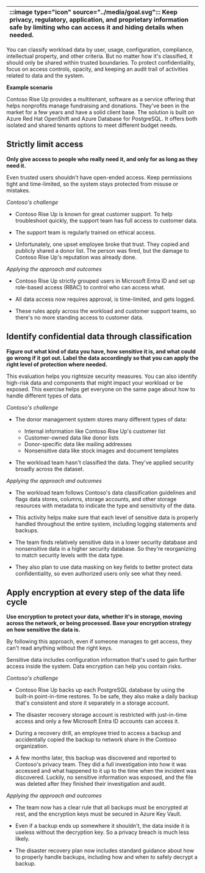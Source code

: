 | :::image type="icon" source="../media/goal.svg"::: Keep privacy, regulatory, application, and proprietary information safe by limiting who can access it and hiding details when needed. |
| :----------------------------------------------------------------------------------------------------------------------------- |

You can classify workload data by user, usage, configuration, compliance, intellectual property, and other criteria. But no matter how it's classified, it should only be shared within trusted boundaries. To protect confidentiality, focus on access controls, opacity, and keeping an audit trail of activities related to data and the system.

**Example scenario**

Contoso Rise Up provides a multitenant, software as a service offering that helps nonprofits manage fundraising and donations. They've been in the market for a few years and have a solid client base. The solution is built on Azure Red Hat OpenShift and Azure Database for PostgreSQL. It offers both isolated and shared tenants options to meet different budget needs. 

## Strictly limit access

**Only give access to people who really need it, and only for as long as they need it.**

Even trusted users shouldn't have open-ended access. Keep permissions tight and time-limited, so the system stays protected from misuse or mistakes.

*Contoso's challenge*

- Contoso Rise Up is known for great customer support. To help troubleshoot quickly, the support team has full access to customer data.

- The support team is regularly trained on ethical access.
- Unfortunately, one upset employee broke that trust. They copied and publicly shared a donor list. The person was fired, but the damage to Contoso Rise Up's reputation was already done.

*Applying the approach and outcomes*

- Contoso Rise Up strictly grouped users in Microsoft Entra ID and set up role-based access (RBAC) to control who can access what.

- All data access now requires approval, is time-limited, and gets logged.
- These rules apply across the workload and customer support teams, so there's no more standing access to customer data.

## Identify confidential data through classification

**Figure out what kind of data you have, how sensitive it is, and what could go wrong if it got out. Label the data accordingly so that you can apply the right level of protection where needed.**

This evaluation helps you rightsize security measures. You can also identify high-risk data and components that might impact your workload or be exposed. This exercise helps get everyone on the same page about how to handle different types of data.

*Contoso's challenge*

- The donor management system stores many different types of data:
  - Internal information like Contoso Rise Up's customer list
  - Customer-owned data like donor lists
  - Donor-specific data like mailing addresses
  - Nonsensitive data like stock images and document templates

- The workload team hasn't classified the data. They've applied security broadly across the dataset.

*Applying the approach and outcomes*

- The workload team follows Contoso's data classification guidelines and flags data stores, columns, storage accounts, and other storage resources with metadata to indicate the type and sensitivity of the data.

- This activity helps make sure that each level of sensitive data is properly handled throughout the entire system, including logging statements and backups.
- The team finds relatively sensitive data in a lower security database and nonsensitive data in a higher security database. So they're reorganizing to match security levels with the data type.
- They also plan to use data masking on key fields to better protect data confidentiality, so even authorized users only see what they need.

## Apply encryption at every step of the data life cycle

**Use encryption to protect your data, whether it's in storage, moving across the network, or being processed. Base your encryption strategy on how sensitive the data is.**

By following this approach, even if someone manages to get access, they can't read anything without the right keys.

Sensitive data includes configuration information that's used to gain further access inside the system. Data encryption can help you contain risks.

*Contoso's challenge*

- Contoso Rise Up backs up each PostgreSQL database by using the built-in point-in-time restores. To be safe, they also make a daily backup that's consistent and store it separately in a storage account.

- The disaster recovery storage account is restricted with just-in-time access and only a few Microsoft Entra ID accounts can access it.
- During a recovery drill, an employee tried to access a backup and accidentally copied the backup to network share in the Contoso organization.
- A few months later, this backup was discovered and reported to Contoso's privacy team. They did a full investigation into how it was accessed and what happened to it up to the time when the incident was discovered. Luckily, no sensitive information was exposed, and the file was deleted after they finished their investigation and audit.

*Applying the approach and outcomes*

- The team now has a clear rule that all backups must be encrypted at rest, and the encryption keys must be secured in Azure Key Vault.

- Even if a backup ends up somewhere it shouldn't, the data inside it is useless without the decryption key. So a privacy breach is much less likely.
- The disaster recovery plan now includes standard guidance about how to properly handle backups, including how and when to safely decrypt a backup.
